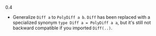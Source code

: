 0.4

* Generalize `Diff a` to `PolyDiff a b`.  `Diff` has been replaced with
a specialized synonym `type Diff a = PolyDiff a a`, but it's still not
backward compatible if you imported `Diff(..)`.
